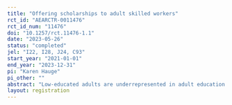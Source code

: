 ```yaml
---
title: "Offering scholarships to adult skilled workers"
rct_id: "AEARCTR-0011476"
rct_id_num: "11476"
doi: "10.1257/rct.11476-1.1"
date: "2023-05-26"
status: "completed"
jel: "I22, I28, J24, C93"
start_year: "2021-01-01"
end_year: "2023-12-31"
pi: "Karen Hauge"
pi_other: ""
abstract: "Low-educated adults are underrepresented in adult education. At the same time, the current high-paced technological change shapes and stimulates demand for a labor force capable of constantly updating its skill set, which can result in a wedge between labor supply and demand if the supplied and demanded skill profiles grow apart. In a large-scale field experiment, we study if a financial incentive in the form of a scholarship increases enrollment in education among skilled adult workers."
layout: registration
---
```


